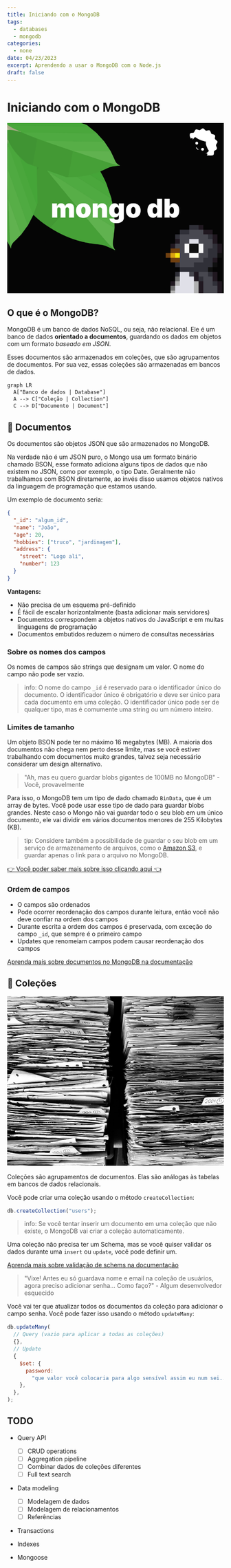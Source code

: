 ```yaml
---
title: Iniciando com o MongoDB
tags:
  - databases
  - mongodb
categories:
  - none
date: 04/23/2023
excerpt: Aprendendo a usar o MongoDB com o Node.js
draft: false
---
```


# Iniciando com o MongoDB

![mongo](./mongo.png)

## O que é o MongoDB?

MongoDB é um banco de dados NoSQL, ou seja, não relacional. Ele é um banco de dados **orientado a documentos**, guardando os dados em objetos com um formato _baseado em JSON_.

Esses documentos são armazenados em coleções, que são agrupamentos de documentos. Por sua vez, essas coleções são armazenadas em bancos de dados.

```mermaid
graph LR
  A["Banco de dados | Database"]
  A --> C["Coleção | Collection"]
  C --> D["Documento | Document"]
```

## 📄 Documentos

Os documentos são objetos JSON que são armazenados no MongoDB.

Na verdade não é um JSON puro, o Mongo usa um formato binário chamado BSON, esse formato adiciona alguns tipos de dados que não existem no JSON, como por exemplo, o tipo Date. Geralmente não trabalhamos com BSON diretamente, ao invés disso usamos objetos nativos da linguagem de programação que estamos usando.

Um exemplo de documento seria:

```json
{
  "_id": "algum_id",
  "name": "João",
  "age": 20,
  "hobbies": ["truco", "jardinagem"],
  "address": {
    "street": "Logo ali",
    "number": 123
  }
}
```

**Vantagens:**

- Não precisa de um esquema pré-definido
- É fácil de escalar horizontalmente (basta adicionar mais servidores)
- Documentos correspondem a objetos nativos do JavaScript e em muitas linguagens de programação
- Documentos embutidos reduzem o número de consultas necessárias

### Sobre os nomes dos campos

Os nomes de campos são strings que designam um valor. O nome do campo não pode ser vazio.

> info: O nome do campo `_id` é reservado para o identificador único do documento. O identificador único é obrigatório e deve ser único para cada documento em uma coleção. O identificador único pode ser de qualquer tipo, mas é comumente uma string ou um número inteiro.

### Limites de tamanho

Um objeto BSON pode ter no máximo 16 megabytes (MB). A maioria dos documentos não chega nem perto desse limite, mas se você estiver trabalhando com documentos muito grandes, talvez seja necessário considerar um design alternativo.

> "Ah, mas eu quero guardar blobs gigantes de 100MB no MongoDB" - Você, provavelmente

Para isso, o MongoDB tem um tipo de dado chamado `BinData`, que é um array de bytes. Você pode usar esse tipo de dado para guardar blobs grandes. Neste caso o Mongo não vai guardar todo o seu blob em um único documento, ele vai dividir em vários documentos menores de 255 Kilobytes (KB).

> tip: Considere também a possibilidade de guardar o seu blob em um serviço de armazenamento de arquivos, como o [Amazon S3](https://aws.amazon.com/pt/s3/), e guardar apenas o link para o arquivo no MongoDB.

[👉 Você poder saber mais sobre isso clicando aqui 👈](https://www.mongodb.com/developer/products/mongodb/storing-large-objects-and-files/)

### Ordem de campos

- O campos são ordenados
- Pode ocorrer reordenação dos campos durante leitura, então você não deve confiar na ordem dos campos
- Durante escrita a ordem dos campos é preservada, com exceção do campo `_id`, que sempre é o primeiro campo
- Updates que renomeiam campos podem causar reordenação dos campos

[Aprenda mais sobre documentos no MongoDB na documentação](https://www.mongodb.com/docs/manual/core/document/)

## 📖 Coleções

![pilha de papel](./pile.jpg)

Coleções são agrupamentos de documentos. Elas são análogas às tabelas em bancos de dados relacionais.

Você pode criar uma coleção usando o método `createCollection`:

```js
db.createCollection("users");
```

> info: Se você tentar inserir um documento em uma coleção que não existe, o MongoDB vai criar a coleção automaticamente.

Uma coleção não precisa ter um Schema, mas se você quiser validar os dados durante uma `insert` ou `update`, você pode definir um.

[Aprenda mais sobre validação de schems na documentação](https://www.mongodb.com/docs/manual/core/schema-validation/)

> "Vixe! Antes eu só guardava nome e email na coleção de usuários, agora preciso adicionar senha... Como faço?" - Algum desenvolvedor esquecido

Você vai ter que atualizar todos os documentos da coleção para adicionar o campo senha. Você pode fazer isso usando o método `updateMany`:

```js
db.updateMany(
  // Query (vazio para aplicar a todas as coleções)
  {},
  // Update
  {
    $set: {
      password:
        "que valor você colocaria para algo sensível assim eu num sei... talvez null?",
    },
  },
);
```

## TODO

- Query API

  - [ ] CRUD operations
  - [ ] Aggregation pipeline
  - [ ] Combinar dados de coleções diferentes
  - [ ] Full text search

- Data modeling

  - [ ] Modelagem de dados
  - [ ] Modelagem de relacionamentos
  - [ ] Referências

- Transactions
- Indexes
- Mongoose
